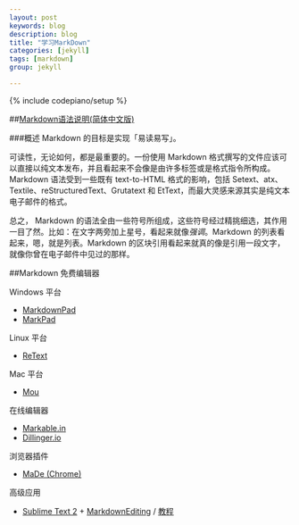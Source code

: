 ```yaml
---
layout: post
keywords: blog
description: blog
title: "学习MarkDown"
categories: [jekyll]
tags: [markdown]
group: jekyll

---
```

{% include codepiano/setup %}

##[Markdown语法说明(简体中文版)](https://gitcafe.com/riku/Markdown-Syntax-CN/blob/master/syntax.md)

###概述
Markdown 的目标是实现「易读易写」。

可读性，无论如何，都是最重要的。一份使用 Markdown 格式撰写的文件应该可以直接以纯文本发布，并且看起来不会像是由许多标签或是格式指令所构成。Markdown 语法受到一些既有 text-to-HTML 格式的影响，包括 Setext、atx、Textile、reStructuredText、Grutatext 和 EtText，而最大灵感来源其实是纯文本电子邮件的格式。

总之， Markdown 的语法全由一些符号所组成，这些符号经过精挑细选，其作用一目了然。比如：在文字两旁加上星号，看起来就像*强调*。Markdown 的列表看起来，嗯，就是列表。Markdown 的区块引用看起来就真的像是引用一段文字，就像你曾在电子邮件中见过的那样。

##Markdown 免费编辑器

Windows 平台

* [MarkdownPad][]
* [MarkPad][]

Linux 平台

* [ReText][]

Mac 平台

* [Mou][]

在线编辑器

* [Markable.in][]
* [Dillinger.io][]

浏览器插件

* [MaDe (Chrome)][]

高级应用

* [Sublime Text 2][] + [MarkdownEditing] / [教程](http://lucifr.com/2012/07/12/markdownediting-for-sublime-text-2/)

[MarkdownPad]:http://markdownpad.com/
[MarkPad]:http://code52.org/DownmarkerWPF/
[ReText]:http://sourceforge.net/p/retext/home/ReText/
[Mou]:http://mouapp.com/
[Markable.in]:http://markable.in/
[Dillinger.io]:http://dillinger.io/
[MaDe (Chrome)]:https://chrome.google.com/webstore/detail/oknndfeeopgpibecfjljjfanledpbkog
[Sublime Text 2]:http://www.sublimetext.com/2
[MarkdownEditing]:http://ttscoff.github.com/MarkdownEditing/



